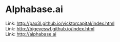 # Alphabase.ai
Link: http://pax3l.github.io/vicktorcapital/index.html
</br>
Link: http://bigeyeswf.github.io/index.html
</br>
Link: http://alphabase.ai
